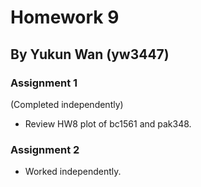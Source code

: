 # Homework 9
## By Yukun Wan (yw3447)

### Assignment 1
(Completed independently)
- Review HW8 plot of bc1561 and pak348.


### Assignment 2
- Worked independently.
